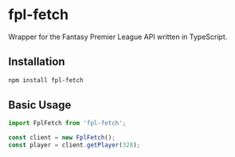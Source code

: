 # fpl-fetch

Wrapper for the Fantasy Premier League API written in TypeScript.

## Installation

```bash
npm install fpl-fetch
```

## Basic Usage

```typescript
import FplFetch from 'fpl-fetch';

const client = new FplFetch();
const player = client.getPlayer(328);
```
